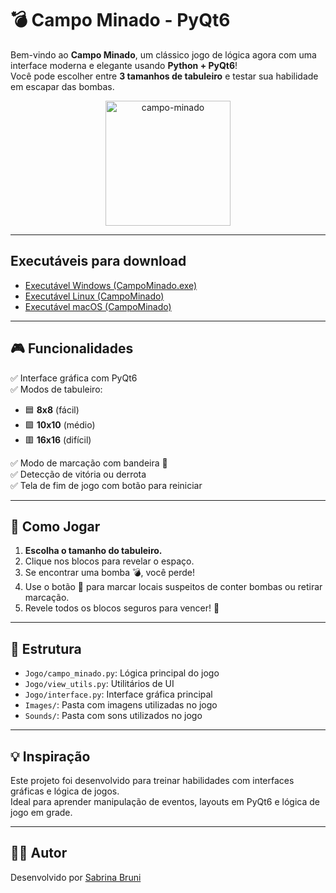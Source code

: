 # 💣 Campo Minado - PyQt6

Bem-vindo ao **Campo Minado**, um clássico jogo de lógica agora com uma interface moderna e elegante usando **Python + PyQt6**!  
Você pode escolher entre **3 tamanhos de tabuleiro** e testar sua habilidade em escapar das bombas.

<div align="center">
  <img src="https://play-lh.googleusercontent.com/tnsq20TaSFBOpR4UE1pjB2qf4CZDYJsX1QimrAj9BuVnyOJwDOCiWOS5cb2p-tLuHA=w240-h480-rw" alt="campo-minado" width="200"/>
</div>

---

## Executáveis para download

- [Executável Windows (CampoMinado.exe)](https://github.com/SabrinaBruni28/JogoCampoMinado-2.0/actions/runs/17224598847/artifacts/3848914764)
- [Executável Linux (CampoMinado)](https://github.com/SabrinaBruni28/JogoCampoMinado-2.0/actions/runs/17224598847/artifacts/3848916316)
- [Executável macOS (CampoMinado)](https://github.com/SabrinaBruni28/JogoCampoMinado-2.0/actions/runs/17224598847/artifacts/3848917091)

---

## 🎮 Funcionalidades

✅ Interface gráfica com PyQt6  
✅ Modos de tabuleiro:  
- 🟦 **8x8** (fácil)  
- 🟪 **10x10** (médio)  
- 🟥 **16x16** (difícil)  

✅ Modo de marcação com bandeira 🚩  
✅ Detecção de vitória ou derrota  
✅ Tela de fim de jogo com botão para reiniciar   

---

## 🧠 Como Jogar

1. **Escolha o tamanho do tabuleiro.**
2. Clique nos blocos para revelar o espaço.
3. Se encontrar uma bomba 💣, você perde!
4. Use o botão 🚩 para marcar locais suspeitos de conter bombas ou retirar marcação.
5. Revele todos os blocos seguros para vencer! 🎉

---

## 🧩 Estrutura

- `Jogo/campo_minado.py`: Lógica principal do jogo
- `Jogo/view_utils.py`: Utilitários de UI
- `Jogo/interface.py`: Interface gráfica principal
- `Images/`: Pasta com imagens utilizadas no jogo
- `Sounds/`: Pasta com sons utilizados no jogo

---

## 💡 Inspiração

Este projeto foi desenvolvido para treinar habilidades com interfaces gráficas e lógica de jogos.  
Ideal para aprender manipulação de eventos, layouts em PyQt6 e lógica de jogo em grade.

---
## 🧑‍💻 Autor

Desenvolvido por [Sabrina Bruni](https://github.com/SabrinaBruni28)

